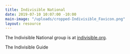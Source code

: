 ```yaml
---
title: Indivisible National
date: 2019-07-10 10:07:00 -10:00
main-image: "/uploads/cropped-Indivisible_Favicon.png"
layout: resource
---
```


The Indivisible National group is at [indivisible.org](http://indivisible.org).

The Indivisible Guide 